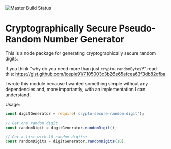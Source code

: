 ![Master Build Status](https://codebuild.eu-west-1.amazonaws.com/badges?uuid=eyJlbmNyeXB0ZWREYXRhIjoiZ2p2VmorN1dQcCs1a0duMjh5QnlUOHczdTUyZ3Y2cjB1ei93c2oxS2lkaXg2NzVGdUErMEpuRWU4SWxrcUtIZTZlK1dXTCtndW5oTUhmZHRCTTBDdVFFPSIsIml2UGFyYW1ldGVyU3BlYyI6IlgwK2pwckV3bG9HWHVnUEciLCJtYXRlcmlhbFNldFNlcmlhbCI6MX0%3D&branch=master)

# Cryptographically Secure Pseudo-Random Number Generator

This is a node package for generating cryptographically secure random digits.

If you think "why do you need more than just `crypto.randomBytes`?" read this: https://gist.github.com/joepie91/7105003c3b26e65efcea63f3db82dfba

I wrote this module because I wanted something simple without any dependencies and, more importantly, with an implementation I can understand.

Usage:

```js
const digitGenerator = require('crypto-secure-random-digit');

// Get one random digit
const randomDigit = digitGenerator.randomDigit();

// Get a list with 10 random digits:
const randomDigits = digitGenerator.randomDigits(10);
```
